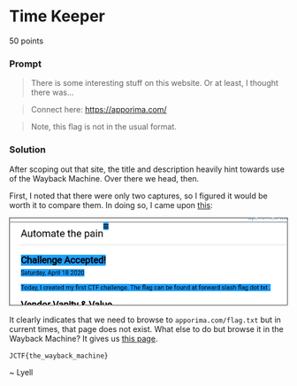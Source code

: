 # Time Keeper

50 points

### Prompt

> There is some interesting stuff on this website. Or at least, I thought there was...

> Connect here:
https://apporima.com/

> Note, this flag is not in the usual format.

### Solution

After scoping out that site, the title and description heavily hint towards use of the Wayback Machine. Over there we head, then. 

First, I noted that there were only two captures, so I figured it would be worth it to compare them. In doing so, I came upon [this](https://web.archive.org/web/diff/20200509205430/20200418214642/https://apporima.com/):

![Image](diff.png)

It clearly indicates that we need to browse to `apporima.com/flag.txt` but in current times, that page does not exist. What else to do but browse it in the Wayback Machine? It gives us [this page](https://web.archive.org/web/20200418213402/https://apporima.com/flag.txt).

```
JCTF{the_wayback_machine}
```

~ Lyell


